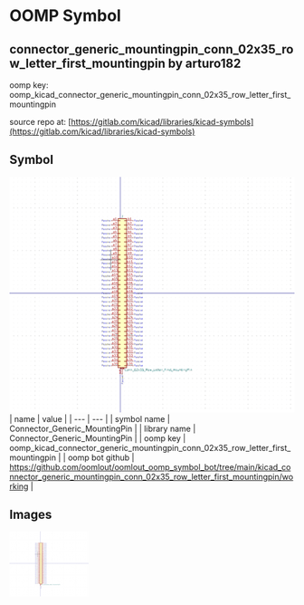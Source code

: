 # OOMP Symbol  
## connector_generic_mountingpin_conn_02x35_row_letter_first_mountingpin  by arturo182  
  
oomp key: oomp_kicad_connector_generic_mountingpin_conn_02x35_row_letter_first_mountingpin  
  
source repo at: [https://gitlab.com/kicad/libraries/kicad-symbols](https://gitlab.com/kicad/libraries/kicad-symbols)  
## Symbol  
  
[![working.png](working_600.png)](working.png)  
| name | value | 
| --- | --- | 
| symbol name | Connector_Generic_MountingPin | 
| library name | Connector_Generic_MountingPin | 
| oomp key | oomp_kicad_connector_generic_mountingpin_conn_02x35_row_letter_first_mountingpin | 
| oomp bot github | https://github.com/oomlout/oomlout_oomp_symbol_bot/tree/main/kicad_connector_generic_mountingpin_conn_02x35_row_letter_first_mountingpin/working | 
## Images  
  
[![working.png](working_140.png)](working.png)  
